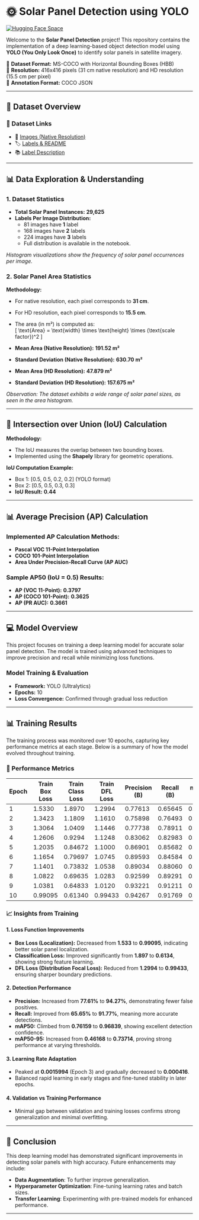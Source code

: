 # 🌞 Solar Panel Detection using YOLO

[![Hugging Face Space](https://img.shields.io/badge/🤖%20Hugging%20Face-Space-yellow)](https://huggingface.co/spaces/Aumkeshchy2003/Solar_Panel_detection)

Welcome to the **Solar Panel Detection** project! This repository contains the implementation of a deep learning-based object detection model using **YOLO (You Only Look Once)** to identify solar panels in satellite imagery.

📌 **Dataset Format:** MS-COCO with Horizontal Bounding Boxes (HBB)  
📌 **Resolution:** 416x416 pixels (31 cm native resolution) and HD resolution (15.5 cm per pixel)  
📌 **Annotation Format:** COCO JSON  

---

## 📂 Dataset Overview

### 🔗 Dataset Links
- 📸 [Images (Native Resolution)](https://drive.google.com/drive/folders/13QfMQ-7OdWKw-LR8DmypKwSHtI0Hk2wh?usp=sharing)
- 🏷️ [Labels & README](https://drive.google.com/drive/folders/13QfMQ-7OdWKw-LR8DmypKwSHtI0Hk2wh?usp=sharing)
- 📚 [Label Description](https://figshare.com/articles/dataset/Solar_Panel_Object_Labels/22081091)

---

## 📊 Data Exploration & Understanding

### 1. Dataset Statistics

- **Total Solar Panel Instances:** **29,625**
- **Labels Per Image Distribution:**  
  - 81 images have **1** label  
  - 168 images have **2** labels  
  - 224 images have **3** labels  
  - Full distribution is available in the notebook.

*Histogram visualizations show the frequency of solar panel occurrences per image.*

### 2. Solar Panel Area Statistics

**Methodology:**  
- For native resolution, each pixel corresponds to **31 cm**.  
- For HD resolution, each pixel corresponds to **15.5 cm**.  
- The area (in m²) is computed as:  
  \[ \text{Area} = \text{width} \times \text{height} \times (\text{scale factor})^2 \]

- **Mean Area (Native Resolution):** **191.52 m²**  
- **Standard Deviation (Native Resolution):** **630.70 m²**
- **Mean Area (HD Resolution):** **47.879 m²**  
- **Standard Deviation (HD Resolution):** **157.675 m²**

*Observation: The dataset exhibits a wide range of solar panel sizes, as seen in the area histogram.*

---

## 👔 Intersection over Union (IoU) Calculation

**Methodology:**
- The IoU measures the overlap between two bounding boxes.
- Implemented using the **Shapely** library for geometric operations.

**IoU Computation Example:**
- Box 1: [0.5, 0.5, 0.2, 0.2] (YOLO format)
- Box 2: [0.5, 0.5, 0.3, 0.3]
- **IoU Result:** **0.44**

---

## 📊 Average Precision (AP) Calculation

### Implemented AP Calculation Methods:
- **Pascal VOC 11-Point Interpolation**
- **COCO 101-Point Interpolation**
- **Area Under Precision-Recall Curve (AP AUC)**

### Sample AP50 (IoU = 0.5) Results:
- **AP (VOC 11-Point):** **0.3797**
- **AP (COCO 101-Point):** **0.3625**
- **AP (PR AUC):** **0.3661**

---

## 💻 Model Overview
This project focuses on training a deep learning model for accurate solar panel detection. The model is trained using advanced techniques to improve precision and recall while minimizing loss functions.

### Model Training & Evaluation
- **Framework:** YOLO (Ultralytics)
- **Epochs:** 10
- **Loss Convergence:** Confirmed through gradual loss reduction

---

## 📊 Training Results
The training process was monitored over 10 epochs, capturing key performance metrics at each stage. Below is a summary of how the model evolved throughout training.

### 🌟 Performance Metrics

| Epoch | Train Box Loss | Train Class Loss | Train DFL Loss | Precision (B) | Recall (B) | mAP50 (B) | mAP50-95 (B) | Val Box Loss | Val Class Loss | Val DFL Loss | Learning Rate |
|-------|---------------|------------------|----------------|---------------|------------|-----------|--------------|--------------|---------------|--------------|---------------|
| 1 | 1.5330 | 1.8970 | 1.2994 | 0.77613 | 0.65645 | 0.76159 | 0.46168 | 1.3809 | 1.5466 | 1.1447 | 0.00066087 |
| 2 | 1.3423 | 1.1809 | 1.1610 | 0.75898 | 0.76493 | 0.80262 | 0.49780 | 1.3030 | 1.4904 | 1.1501 | 0.0011961 |
| 3 | 1.3064 | 1.0409 | 1.1446 | 0.77738 | 0.78911 | 0.84442 | 0.55126 | 1.2991 | 1.0789 | 1.1123 | 0.0015994 |
| 4 | 1.2606 | 0.9294 | 1.1248 | 0.83062 | 0.82983 | 0.88585 | 0.60235 | 1.2200 | 0.96988 | 1.1008 | 0.001406 |
| 5 | 1.2035 | 0.84672 | 1.1000 | 0.86901 | 0.85682 | 0.91622 | 0.64468 | 1.1487 | 0.8344 | 1.0579 | 0.001406 |
| 6 | 1.1654 | 0.79697 | 1.0745 | 0.89593 | 0.84584 | 0.92682 | 0.65240 | 1.1258 | 0.81344 | 1.0481 | 0.001208 |
| 7 | 1.1401 | 0.73832 | 1.0538 | 0.89034 | 0.88060 | 0.93442 | 0.66317 | 1.1227 | 0.73454 | 1.0298 | 0.00101 |
| 8 | 1.0822 | 0.69635 | 1.0283 | 0.92599 | 0.89291 | 0.95554 | 0.69690 | 1.0449 | 0.66122 | 1.0051 | 0.000812 |
| 9 | 1.0381 | 0.64833 | 1.0120 | 0.93221 | 0.91211 | 0.96097 | 0.72211 | 1.0130 | 0.62484 | 0.99192 | 0.000614 |
| 10 | 0.99095 | 0.61340 | 0.99433 | 0.94267 | 0.91769 | 0.96839 | 0.73714 | 0.9753 | 0.59519 | 0.97217 | 0.000416 |

### 📈 Insights from Training

#### 1. Loss Function Improvements
- **Box Loss (Localization):** Decreased from **1.533** to **0.99095**, indicating better solar panel localization.
- **Classification Loss:** Improved significantly from **1.897** to **0.6134**, showing strong feature learning.
- **DFL Loss (Distribution Focal Loss):** Reduced from **1.2994** to **0.99433**, ensuring sharper boundary predictions.

#### 2. Detection Performance
- **Precision:** Increased from **77.61%** to **94.27%**, demonstrating fewer false positives.
- **Recall:** Improved from **65.65%** to **91.77%**, meaning more accurate detections.
- **mAP50:** Climbed from **0.76159** to **0.96839**, showing excellent detection confidence.
- **mAP50-95:** Increased from **0.46168** to **0.73714**, proving strong performance at varying thresholds.

#### 3. Learning Rate Adaptation
- Peaked at **0.0015994** (Epoch 3) and gradually decreased to **0.000416**.
- Balanced rapid learning in early stages and fine-tuned stability in later epochs.

#### 4. Validation vs Training Performance
- Minimal gap between validation and training losses confirms strong generalization and minimal overfitting.

---

## 🎯 Conclusion
This deep learning model has demonstrated significant improvements in detecting solar panels with high accuracy. Future enhancements may include:
- **Data Augmentation**: To further improve generalization.
- **Hyperparameter Optimization**: Fine-tuning learning rates and batch sizes.
- **Transfer Learning**: Experimenting with pre-trained models for enhanced performance.

---
